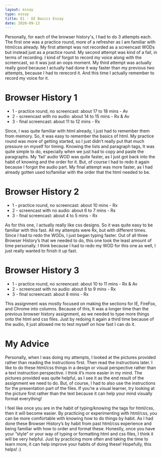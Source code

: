 ```yaml
---
layout: essay
type: essay
title: E1 - UI Basics Essay
date: 2020-09-13
---
```


Personally, for each of the browser history's, I had to do 3 attempts each. The first one was a practice round, more of a refresher as I am familiar with html/css already. My first attempt was not recorded as a screencast WODs but instead just as a practice round. My second attempt was kind of a fail, in terms of recording. I kind of forgot to record my voice along with the screencast, so it was just an oops moment. My third attempt was actually really good because I actually had done it way faster than my previous two attempts, because I had to rerecord it. And this time I actually remember to record my voice for it. 

<h1>Browser History 1</h1>
<ul>
<li>1 - practice round, no screencast: about 17 to 18 mins - Av</li>
<li>2 - screencast with no audio: about 14 to 15 mins - Rx & Av</li>
<li>3 - final screencast: about 11 to 12 mins - Rx</li>
</ul>
<p>Since, I was quite familiar with html already, I just had to remember them from memory. So, it was easy to remember the basics of html. My practice round was more of getting started, so I just didn’t really put that much pressure on myself for timing. Knowing the lists and paragraph tags, It was quite simple to do, especially when we just had to copy and paste the paragraphs. My ‘fail’ audio WOD was quite faster, as I just got back into the habit of knowing and the order for it. But, of course I had to redo it again because I forgot the audio part. My final attempt was more faster, as I had already gotten used to/familiar with the order that the html needed to be.</p>
 
<h1>Browser History 2</h1>
<ul>
<li>1 - practice round, no screencast: about 10 mins - Rx</li>
<li>2 - screencast with no audio: about 6 to 7 mins - Rx</li>
<li>3 - final screencast: about 4 to 5 mins - Rx</li>
</ul>
<p>As for this one, I actually really like css designs. So it was quite easy to be familiar with this fast. All my attempts were Rx, but with different times. Since I had to redo the WODs, I just began typing faster. Out of all three Browser History’s that we needed to do, this one took the least amount of time personally. I think because I had to redo my WOD for this one as well, I just really wanted to finish it up fast.</p>
 
<h1>Browser History 3</h1>
<ul>
<li>1 - practice round, no screencast: about 10 to 11 mins - Rx & Av</li>
<li>2 - screencast with no audio: about 8 to 9 mins - Rx</li>
<li>3 - final screencast: about 8 mins - Rx</li>
</ul>
<p>This assignment was mostly focused on making the sections for IE, FireFox, and Chrome into columns. Because of this, It was a longer time than the previous browser history assignment, as we needed to type more things onto the html and css files. Just by redoing it again a third time because of the audio, it just allowed me to test myself on how fast I can do it.</p>
 
<h1>My Advice</h1>
<p>Personally, when I was doing my attempts, I looked at the pictures provided rather than reading the instructions first. Then read the instructions later. I like to do these html/css things in a design or visual perspective rather than a text instruction perspective. I think it’s more easier in my mind. The pictures provided was quite helpful, as I see it as the end result of the assignment we need to do. But, of course, I had to also use the instructions for the presentation part of the files. If you’re a visual learner, try looking at the picture first rather than the text because it can help your mind visually format everything!</p>
 
<p>I feel like once you are in the habit of typing/knowing the tags for html/css, then it will become easier. By practicing or experimenting with html/css, you can be more comfortable with knowing how to do things by habit. As I had done these Browser History’s by habit from past html/css experience and being familiar with how to order and format these. Honestly, once you have your “style” or your way of typing or formatting html and css files, I think it will be very helpful. Just by practicing more often and taking the time to learn more, it can help improve your habits of doing these! Hopefully, this helps! :)</p>
  
